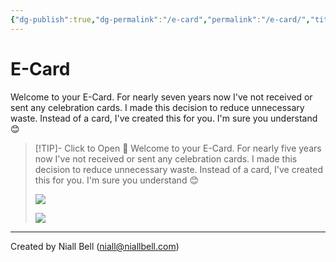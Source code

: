```yaml
---
{"dg-publish":true,"dg-permalink":"/e-card","permalink":"/e-card/","title":"🎉 E-Card","hide":true,"noteIcon":null,"created":"2024-04-22T13:26:09.000+01:00","updated":"2024-10-06T10:00:17.000+01:00"}
---
```


# E-Card

Welcome to your E-Card. For nearly seven years now I've not received or sent any celebration cards. I made this decision to reduce unnecessary waste. Instead of a card, I've created this for you. I'm sure you understand 😊

>[!TIP]- Click to Open 🎂
>Welcome to your E-Card. For nearly five years now I've not received or sent any celebration cards. I made this decision to reduce unnecessary waste. Instead of a card, I've created this for you. I'm sure you understand 😊
>
>![](https://i.imgur.com/1DcrPm9.jpeg)
>
>![](https://i.imgur.com/QSJ7o5k.jpeg)


---
Created by Niall Bell (niall@niallbell.com)